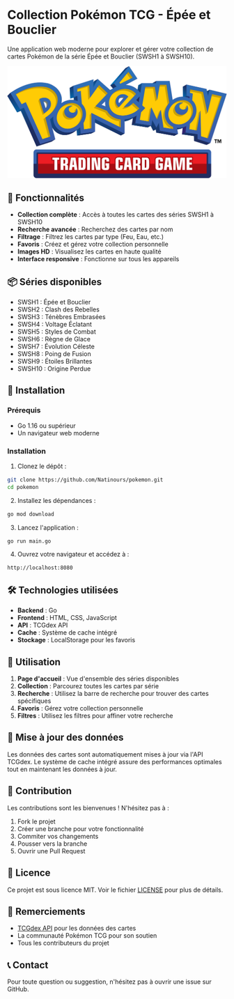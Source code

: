# Collection Pokémon TCG - Épée et Bouclier

Une application web moderne pour explorer et gérer votre collection de cartes Pokémon de la série Épée et Bouclier (SWSH1 à SWSH10).

![Pokémon TCG](static/img/pokemon-logo.png)

## 🌟 Fonctionnalités

- **Collection complète** : Accès à toutes les cartes des séries SWSH1 à SWSH10
- **Recherche avancée** : Recherchez des cartes par nom
- **Filtrage** : Filtrez les cartes par type (Feu, Eau, etc.)
- **Favoris** : Créez et gérez votre collection personnelle
- **Images HD** : Visualisez les cartes en haute qualité
- **Interface responsive** : Fonctionne sur tous les appareils

## 📦 Séries disponibles

- SWSH1 : Épée et Bouclier
- SWSH2 : Clash des Rebelles
- SWSH3 : Ténèbres Embrasées
- SWSH4 : Voltage Éclatant
- SWSH5 : Styles de Combat
- SWSH6 : Règne de Glace
- SWSH7 : Évolution Céleste
- SWSH8 : Poing de Fusion
- SWSH9 : Étoiles Brillantes
- SWSH10 : Origine Perdue

## 🚀 Installation

### Prérequis

- Go 1.16 ou supérieur
- Un navigateur web moderne

### Installation

1. Clonez le dépôt :
```bash
git clone https://github.com/Natinours/pokemon.git
cd pokemon
```

2. Installez les dépendances :
```bash
go mod download
```

3. Lancez l'application :
```bash
go run main.go
```

4. Ouvrez votre navigateur et accédez à :
```
http://localhost:8080
```

## 🛠️ Technologies utilisées

- **Backend** : Go
- **Frontend** : HTML, CSS, JavaScript
- **API** : TCGdex API
- **Cache** : Système de cache intégré
- **Stockage** : LocalStorage pour les favoris

## 📱 Utilisation

1. **Page d'accueil** : Vue d'ensemble des séries disponibles
2. **Collection** : Parcourez toutes les cartes par série
3. **Recherche** : Utilisez la barre de recherche pour trouver des cartes spécifiques
4. **Favoris** : Gérez votre collection personnelle
5. **Filtres** : Utilisez les filtres pour affiner votre recherche

## 🔄 Mise à jour des données

Les données des cartes sont automatiquement mises à jour via l'API TCGdex. Le système de cache intégré assure des performances optimales tout en maintenant les données à jour.

## 🤝 Contribution

Les contributions sont les bienvenues ! N'hésitez pas à :

1. Fork le projet
2. Créer une branche pour votre fonctionnalité
3. Commiter vos changements
4. Pousser vers la branche
5. Ouvrir une Pull Request

## 📄 Licence

Ce projet est sous licence MIT. Voir le fichier [LICENSE](LICENSE) pour plus de détails.

## 🙏 Remerciements

- [TCGdex API](https://www.tcgdex.net/) pour les données des cartes
- La communauté Pokémon TCG pour son soutien
- Tous les contributeurs du projet

## 📞 Contact

Pour toute question ou suggestion, n'hésitez pas à ouvrir une issue sur GitHub. 